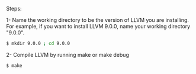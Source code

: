 Steps:

1- Name the working directory to be the version of LLVM you are installing. For example, if you want to install LLVM 9.0.0, name your working directory "9.0.0".
  ```bash
  $ mkdir 9.0.0 ; cd 9.0.0
  ```
2- Compile LLVM by running make or make debug
  ```bash
  $ make
  ```
